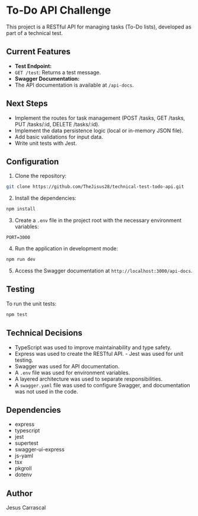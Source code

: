 # To-Do API Challenge

This project is a RESTful API for managing tasks (To-Do lists), developed as part of a technical test.

## Current Features

- **Test Endpoint:**
- `GET /test`: Returns a test message.
- **Swagger Documentation:**
- The API documentation is available at `/api-docs`.

## Next Steps

- Implement the routes for task management (POST /tasks, GET /tasks, PUT /tasks/:id, DELETE /tasks/:id).
- Implement the data persistence logic (local or in-memory JSON file).
- Add basic validations for input data.
- Write unit tests with Jest.

## Configuration

1. Clone the repository:

```bash
git clone https://github.com/TheJisus28/technical-test-todo-api.git
```

2. Install the dependencies:

```bash
npm install
```

3. Create a `.env` file in the project root with the necessary environment variables:

```
PORT=3000
```

4. Run the application in development mode:

```bash
npm run dev
```

5. Access the Swagger documentation at `http://localhost:3000/api-docs`.

## Testing

To run the unit tests:

```bash
npm test
```

## Technical Decisions

- TypeScript was used to improve maintainability and type safety.
- Express was used to create the RESTful API. - Jest was used for unit testing.
- Swagger was used for API documentation.
- A `.env` file was used for environment variables.
- A layered architecture was used to separate responsibilities.
- A `swagger.yaml` file was used to configure Swagger, and documentation was not used in the code.

## Dependencies

- express
- typescript
- jest
- supertest
- swagger-ui-express
- js-yaml
- tsx
- pkgroll
- dotenv

## Author

Jesus Carrascal
